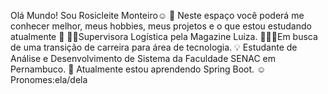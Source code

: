 Olá Mundo! Sou Rosicleite Monteiro☺️
🌷 Neste espaço você poderá me conhecer melhor, meus hobbies, meus projetos e o que estou estudando atualmente 📖
👩🏽Supervisora ​​Logística pela Magazine Luiza.
👩🏽‍💻Em busca de uma transição de carreira para área de tecnologia.
💡 Estudante de Análise e Desenvolvimento de Sistema da Faculdade SENAC em Pernambuco.
🌱 Atualmente estou aprendendo Spring Boot.
☺ Pronomes:ela/dela

<!---
RosiMonteiro/RosiMonteiro is a ✨ special ✨ repository because its `README.md` (this file) appears on your GitHub profile.
You can click the Preview link to take a look at your changes.
--->

